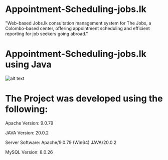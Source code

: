 # Appointment-Scheduling-jobs.lk
"Web-based Jobs.lk consultation management system for The Jobs, a Colombo-based center, offering appointment scheduling and efficient reporting for job seekers going abroad."

# Appointment-Scheduling-jobs.lk using Java

![alt text](https://i.ibb.co/FVv7HkK/Homepages.png)


# The Project was developed using the following:

Apache Version: 9.0.79

JAVA Version: 20.0.2

Server Software: Apache/9.0.79 (Win64) JAVA/20.0.2

MySQL Version: 8.0.26
